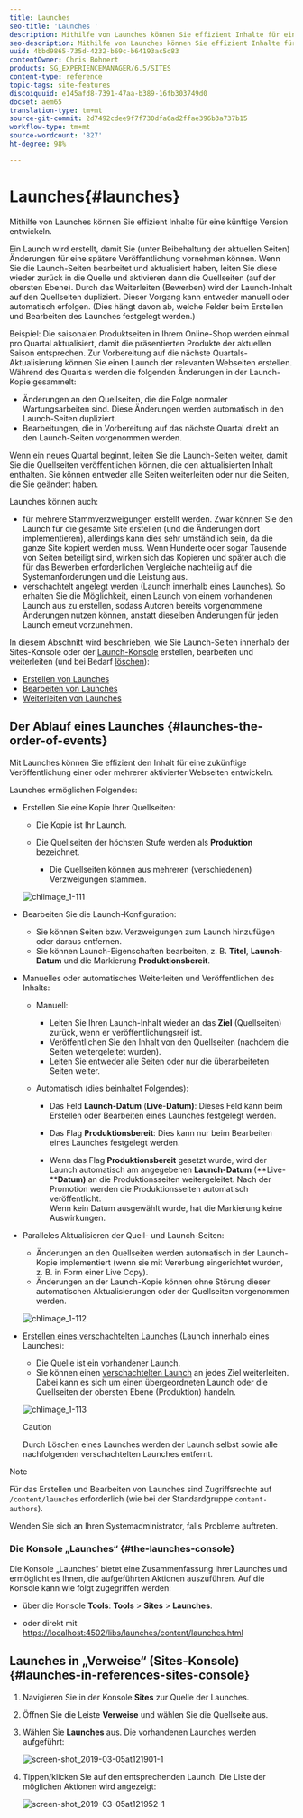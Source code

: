 ```yaml
---
title: Launches
seo-title: 'Launches '
description: Mithilfe von Launches können Sie effizient Inhalte für eine künftige Version entwickeln. Sie sind in der Lage, Änderungen für eine spätere Veröffentlichung vorzunehmen – unter Beibehaltung der aktuellen Seiten.
seo-description: Mithilfe von Launches können Sie effizient Inhalte für eine künftige Version entwickeln. Sie sind in der Lage, Änderungen für eine spätere Veröffentlichung vorzunehmen – unter Beibehaltung der aktuellen Seiten.
uuid: 4bbd9865-735d-4232-b69c-b64193ac5d83
contentOwner: Chris Bohnert
products: SG_EXPERIENCEMANAGER/6.5/SITES
content-type: reference
topic-tags: site-features
discoiquuid: e145afd8-7391-47aa-b389-16fb303749d0
docset: aem65
translation-type: tm+mt
source-git-commit: 2d7492cdee9f7f730dfa6ad2ffae396b3a737b15
workflow-type: tm+mt
source-wordcount: '827'
ht-degree: 98%

---
```



# Launches{#launches}

Mithilfe von Launches können Sie effizient Inhalte für eine künftige Version entwickeln.

Ein Launch wird erstellt, damit Sie (unter Beibehaltung der aktuellen Seiten) Änderungen für eine spätere Veröffentlichung vornehmen können. Wenn Sie die Launch-Seiten bearbeitet und aktualisiert haben, leiten Sie diese wieder zurück in die Quelle und aktivieren dann die Quellseiten (auf der obersten Ebene). Durch das Weiterleiten (Bewerben) wird der Launch-Inhalt auf den Quellseiten dupliziert. Dieser Vorgang kann entweder manuell oder automatisch erfolgen. (Dies hängt davon ab, welche Felder beim Erstellen und Bearbeiten des Launches festgelegt werden.)

Beispiel: Die saisonalen Produktseiten in Ihrem Online-Shop werden einmal pro Quartal aktualisiert, damit die präsentierten Produkte der aktuellen Saison entsprechen. Zur Vorbereitung auf die nächste Quartals-Aktualisierung können Sie einen Launch der relevanten Webseiten erstellen. Während des Quartals werden die folgenden Änderungen in der Launch-Kopie gesammelt:

* Änderungen an den Quellseiten, die die Folge normaler Wartungsarbeiten sind. Diese Änderungen werden automatisch in den Launch-Seiten dupliziert.
* Bearbeitungen, die in Vorbereitung auf das nächste Quartal direkt an den Launch-Seiten vorgenommen werden.

Wenn ein neues Quartal beginnt, leiten Sie die Launch-Seiten weiter, damit Sie die Quellseiten veröffentlichen können, die den aktualisierten Inhalt enthalten. Sie können entweder alle Seiten weiterleiten oder nur die Seiten, die Sie geändert haben.

Launches können auch:

* für mehrere Stammverzweigungen erstellt werden. Zwar können Sie den Launch für die gesamte Site erstellen (und die Änderungen dort implementieren), allerdings kann dies sehr umständlich sein, da die ganze Site kopiert werden muss. Wenn Hunderte oder sogar Tausende von Seiten beteiligt sind, wirken sich das Kopieren und später auch die für das Bewerben erforderlichen Vergleiche nachteilig auf die Systemanforderungen und die Leistung aus.
* verschachtelt angelegt werden (Launch innerhalb eines Launches). So erhalten Sie die Möglichkeit, einen Launch von einem vorhandenen Launch aus zu erstellen, sodass Autoren bereits vorgenommene Änderungen nutzen können, anstatt dieselben Änderungen für jeden Launch erneut vorzunehmen.

In diesem Abschnitt wird beschrieben, wie Sie Launch-Seiten innerhalb der Sites-Konsole oder der [Launch-Konsole](#the-launches-console) erstellen, bearbeiten und weiterleiten (und bei Bedarf [löschen](/help/sites-authoring/launches-creating.md#deleting-a-launch)):

* [Erstellen von Launches](/help/sites-authoring/launches-creating.md)
* [Bearbeiten von Launches](/help/sites-authoring/launches-editing.md)
* [Weiterleiten von Launches](/help/sites-authoring/launches-promoting.md)

## Der Ablauf eines Launches {#launches-the-order-of-events}

Mit Launches können Sie effizient den Inhalt für eine zukünftige Veröffentlichung einer oder mehrerer aktivierter Webseiten entwickeln.

Launches ermöglichen Folgendes:

* Erstellen Sie eine Kopie Ihrer Quellseiten:

   * Die Kopie ist Ihr Launch.
   * Die Quellseiten der höchsten Stufe werden als **Produktion** bezeichnet.

      * Die Quellseiten können aus mehreren (verschiedenen) Verzweigungen stammen.

   ![chlimage_1-111](assets/chlimage_1-111.png)

* Bearbeiten Sie die Launch-Konfiguration:

   * Sie können Seiten bzw. Verzweigungen zum Launch hinzufügen oder daraus entfernen.
   * Sie können Launch-Eigenschaften bearbeiten, z. B. **Titel**, **Launch-Datum** und die Markierung **Produktionsbereit**.

* Manuelles oder automatisches Weiterleiten und Veröffentlichen des Inhalts:

   * Manuell:

      * Leiten Sie Ihren Launch-Inhalt wieder an das **Ziel** (Quellseiten) zurück, wenn er veröffentlichungsreif ist.
      * Veröffentlichen Sie den Inhalt von den Quellseiten (nachdem die Seiten weitergeleitet wurden).
      * Leiten Sie entweder alle Seiten oder nur die überarbeiteten Seiten weiter.
   * Automatisch (dies beinhaltet Folgendes):

      * Das Feld **Launch-Datum** (**Live**-**Datum)**: Dieses Feld kann beim Erstellen oder Bearbeiten eines Launches festgelegt werden.

      * Das Flag **Produktionsbereit**: Dies kann nur beim Bearbeiten eines Launches festgelegt werden.
      * Wenn das Flag **Produktionsbereit** gesetzt wurde, wird der Launch automatisch am angegebenen **Launch-Datum** (**Live-****Datum)** an die Produktionsseiten weitergeleitet. Nach der Promotion werden die Produktionsseiten automatisch veröffentlicht.\
         Wenn kein Datum ausgewählt wurde, hat die Markierung keine Auswirkungen.


* Paralleles Aktualisieren der Quell- und Launch-Seiten:

   * Änderungen an den Quellseiten werden automatisch in der Launch-Kopie implementiert (wenn sie mit Vererbung eingerichtet wurden, z. B. in Form einer Live Copy).
   * Änderungen an der Launch-Kopie können ohne Störung dieser automatischen Aktualisierungen oder der Quellseiten vorgenommen werden.

   ![chlimage_1-112](assets/chlimage_1-112.png)

* [Erstellen eines verschachtelten Launches](/help/sites-authoring/launches-creating.md#creating-a-nested-launch) (Launch innerhalb eines Launches):

   * Die Quelle ist ein vorhandener Launch.
   * Sie können einen [verschachtelten Launch](/help/sites-authoring/launches-promoting.md#promoting-a-nested-launch) an jedes Ziel weiterleiten. Dabei kann es sich um einen übergeordneten Launch oder die Quellseiten der obersten Ebene (Produktion) handeln.

   ![chlimage_1-113](assets/chlimage_1-113.png)

   >[!CAUTION]
   >
   >Durch Löschen eines Launches werden der Launch selbst sowie alle nachfolgenden verschachtelten Launches entfernt.

>[!NOTE]
>
>Für das Erstellen und Bearbeiten von Launches sind Zugriffsrechte auf `/content/launches` erforderlich (wie bei der Standardgruppe `content-authors`).
>
>Wenden Sie sich an Ihren Systemadministrator, falls Probleme auftreten.

### Die Konsole „Launches“ {#the-launches-console}

Die Konsole „Launches“ bietet eine Zusammenfassung Ihrer Launches und ermöglicht es Ihnen, die aufgeführten Aktionen auszuführen. Auf die Konsole kann wie folgt zugegriffen werden:

* über die Konsole **Tools**: **Tools** > **Sites** > **Launches**.

* oder direkt mit [https://localhost:4502/libs/launches/content/launches.html](https://localhost:4502/libs/launches/content/launches.html)

## Launches in „Verweise“ (Sites-Konsole) {#launches-in-references-sites-console}

1. Navigieren Sie in der Konsole **Sites** zur Quelle der Launches.
1. Öffnen Sie die Leiste **Verweise** und wählen Sie die Quellseite aus.
1. Wählen Sie **Launches** aus. Die vorhandenen Launches werden aufgeführt:

   ![screen-shot_2019-03-05at121901-1](assets/screen-shot_2019-03-05at121901-1.png)

1. Tippen/klicken Sie auf den entsprechenden Launch. Die Liste der möglichen Aktionen wird angezeigt:

   ![screen-shot_2019-03-05at121952-1](assets/screen-shot_2019-03-05at121952-1.png)
